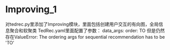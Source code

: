 # Improving_1
对tedrec.py里添加了Improving模块，里面包括创建用户交互的有向图，全局信息聚合和软聚类
TedRec.yaml里面配置了参数：
data_args:
  order: TO
但是仍然存在ValueError: The ordering args for sequential recommendation has to be 'TO'

